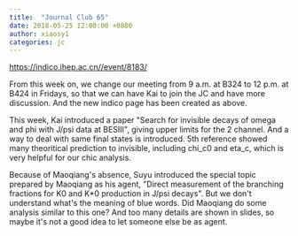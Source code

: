 ```yaml
---
title:  "Journal Club 65"
date: 2018-05-25 12:00:00 +0800
author: xiaosy1
categories: jc
---
```


<https://indico.ihep.ac.cn//event/8183/>


From this week on, we change our meeting from 9 a.m. at B324 to 12 p.m. at B424 in Fridays, so that we can have Kai to 
join the JC and have more discussion. And the new indico page has been created as above. 


This week, Kai introduced a paper "Search for invisible decays of omega and phi with J/psi data at BESIII", giving upper 
limits for the 2 channel. And a way to deal with same final states is introduced. 5th reference showed many theoritical 
prediction to invisible, including chi_c0 and eta_c, which is very helpful for our chic analysis. 


Because of Maoqiang's absence, Suyu introduced the special topic prepared by Maoqiang as his agent, "Direct measurement 
of the branching fractions for K0 and K*0 production in J/psi decays". But we don't understand what's the meaning of 
blue words. Did Maoqiang do some analysis similar to this one? And too many details are shown in slides, so maybe it's 
not a good idea to let someone else be as agent.

